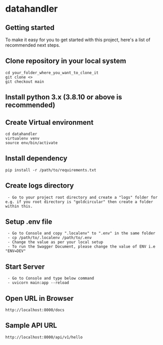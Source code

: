 # datahandler



## Getting started

To make it easy for you to get started with this project, here's a list of recommended next steps.

## Clone repository in your local system


```
cd your_folder_where_you_want_to_clone_it
git clone <>
git checkout main
```

## Install python 3.x (3.8.10 or above is recommended)

## Create Virtual environment
```
cd datahandler
virtualenv venv
source env/bin/activate
```


## Install dependency
```
pip install -r /path/to/requirements.txt
```

## Create logs directory
```
 - Go to your project root directory and create a "logs" folder for e.g. if you root directory is "goldcircular" then create a folder within this.
```

## Setup .env file

```
 - Go to Console and copy ".localenv" to ".env" in the same folder
 - cp /path/to/.localenv /path/to/.env
 - Change the value as per your local setup
 - To run the Swagger Document, please change the value of ENV i.e "ENV=DEV"
```

## Start Server
```
 - Go to Console and type below command
 - uvicorn main:app --reload
```

## Open URL in Browser
```
http://localhost:8000/docs
```

## Sample API URL
```
http://localhost:8000/api/v1/hello
```

